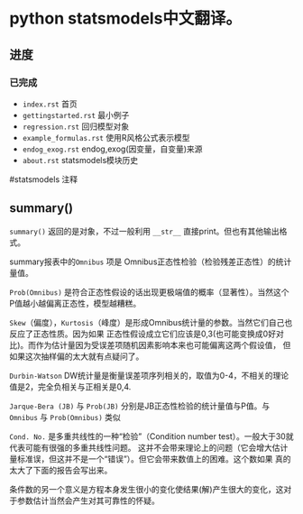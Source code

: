 # python statsmodels中文翻译。

## 进度

### 已完成

* ``index.rst`` 首页
* ``gettingstarted.rst`` 最小例子
* ``regression.rst`` 回归模型对象
* ``example_formulas.rst`` 使用R风格公式表示模型
* ``endog_exog.rst`` endog,exog(因变量，自变量)来源
* ``about.rst`` statsmodels模块历史

#statsmodels 注释

## summary()

``summary()`` 返回的是对象，不过一般利用 ``__str__`` 直接print。但也有其他输出格式。

summary报表中的``Omnibus`` 项是 Omnibus正态性检验（检验残差正态性）的统计量值。

``Prob(Omnibus)`` 是符合正态性假设的话出现更极端值的概率（显著性）。当然这个P值越小越偏离正态性，模型越糟糕。

``Skew``（偏度），``Kurtosis``（峰度）是形成Omnibus统计量的参数。当然它们自己也反应了正态性质。因为如果
正态性假设成立它们应该是0,3(也可能变换成0好对比)。而作为估计量因为受误差项随机因素影响本来也可能偏离这两个假设值，
但如果这次抽样偏的太大就有点疑问了。

``Durbin-Watson`` DW统计量是衡量误差项序列相关的，取值为0-4，不相关的理论值是2，完全负相关与正相关是0,4.

``Jarque-Bera (JB)`` 与 ``Prob(JB)`` 分别是JB正态性检验的统计量值与P值。与 ``Omnibus`` 与 ``Prob(Omnibus)`` 类似

``Cond. No.`` 是多重共线性的一种“检验”（Condition number test）。一般大于30就代表可能有很强的多重共线性问题。
这并不会带来理论上的问题（它会增大估计量标准误，但这并不是一个“错误”）。但它会带来数值上的困难。这个数如果
真的太大了下面的报告会写出来。

条件数的另一个意义是方程本身发生很小的变化使结果(解)产生很大的变化，这对于参数估计当然会产生对其可靠性的怀疑。
